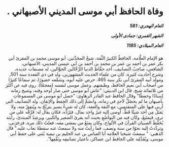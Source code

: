 <h1 dir="rtl">وفاة الحافظ أبي موسى المديني الأصبهاني .</h1>

<h5 dir="rtl">العام الهجري:  581

الشهر القمري: جمادى الأولى

العام الميلادي: 1185</h5>

<p dir="rtl">هو الإمام العلَّامة، الحافظُ الكبيرُ الثِّقة، شيخُ المحَدِّثين، أبو موسى محمد بن المقرئ أبي بكر عمر بن أحمد بن عمر بن محمد بن أحمد بن أبي عيسى المديني، الأصبهاني، الشافعي، صاحِبُ التصانيف، أحد حفَّاظ الدنيا الرَّحَّالين الجوَّالين، له مصنفات عديدة، وشرح أحاديث كثيرة، كان من علماء الحديث المشهورين، ولد في ذي القعدة سنة 501, ومولد أبيه المقرئ أبي بكر سنة 465. حرص عليه أبوه، وسَمَّعه حضورًا، ثم سماعًا كثيرًا من أصحاب أبي نعيم الحافظ، وطبقتهم. وعمل موسى لنفسه (معجمًا)، روى فيه عن أكثَرَ من ثلاثمائة شيخ. قال ابن الدبيثي: "عاش أبو موسى حتى صار أوحد وقته، وشيخ زمانه إسنادًا وحفظًا" وقال الحافظ عبد القادر الرهاوي: "حصل أبو موسى من المسموعاتِ بأصبهان ما لم يحصُلْ لأحدٍ في زمانه، وانضَمَّ إلى ذلك الحِفظ والإتقان، وله التصانيف التي أربى فيها على المتقدمين، مع الثقة والعفة، كان له شيءٌ يسير يتربَّحُ به ويُنفِقُ منه، ولا يَقبَلُ مِن أحد شيئًا قَطُّ، أوصى إليه غيرُ واحد بمال، فيَرُدُّه، فكان يقال له: فَرِّقْه على من ترى، فيمتَنِعُ، وكان فيه من التواضُعِ بحيث أنه يقرئ الصغير والكبير، ويرشِدُ المبتدئ، رأيته يُحَفِّظُ الصبيان القرآنَ في الألواح، وكان يمنَعُ من يمشي معه، فعلتُ ذلك مرة، فزجَرَني، وتردَّدتُ إليه نحوًا من سنة ونصف، فما رأيتُ منه ولا سمعتُ عنه سقطةً تعاب عليه." قال الذهبي: " سمعتُ شيخنا العلامة أبا العباس بن عبد الحليم بن تيمية يُثني على حفظ أبي موسى، ويُقَدِّمُه على الحافظ ابن عساكر، باعتبار تصانيفِه ونَفْعِها".</p></br>

